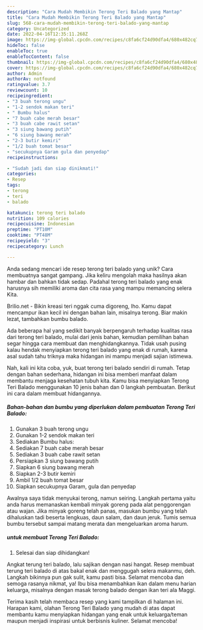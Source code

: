 ```yaml
---
description: "Cara Mudah Membikin Terong Teri Balado yang Mantap"
title: "Cara Mudah Membikin Terong Teri Balado yang Mantap"
slug: 568-cara-mudah-membikin-terong-teri-balado-yang-mantap
category: Uncategorized
date: 2022-04-16T12:35:11.268Z
image: https://img-global.cpcdn.com/recipes/c8fa6cf24d90dfa4/680x482cq70/terong-teri-balado-foto-resep-utama.jpg
hideToc: false
enableToc: true
enableTocContent: false
thumbnail: https://img-global.cpcdn.com/recipes/c8fa6cf24d90dfa4/680x482cq70/terong-teri-balado-foto-resep-utama.jpg
cover: https://img-global.cpcdn.com/recipes/c8fa6cf24d90dfa4/680x482cq70/terong-teri-balado-foto-resep-utama.jpg
author: Admin
authorAv: notfound
ratingvalue: 3.7
reviewcount: 10
recipeingredient:
- "3 buah terong ungu"
- "1-2 sendok makan teri"
- " Bumbu halus"
- "7 buah cabe merah besar"
- "3 buah cabe rawit setan"
- "3 siung bawang putih"
- "6 siung bawang merah"
- "2-3 butir kemiri"
- "1/2 buah tomat besar"
- "secukupnya Garam gula dan penyedap"
recipeinstructions:

- "Sudah jadi dan siap dinikmati!"
categories:
- Resep
tags:
- terong
- teri
- balado

katakunci: terong teri balado 
nutrition: 109 calories
recipecuisine: Indonesian
preptime: "PT10M"
cooktime: "PT48M"
recipeyield: "3"
recipecategory: Lunch

---
```





Anda sedang mencari ide resep terong teri balado yang unik? Cara membuatnya sangat gampang. Jika keliru mengolah maka hasilnya akan hambar dan bahkan tidak sedap. Padahal terong teri balado yang enak harusnya sih memiliki aroma dan cita rasa yang mampu memancing selera Kita.





Brilio.net - Bikin kreasi teri nggak cuma digoreng, lho. Kamu dapat mencampur ikan kecil ini dengan bahan lain, misalnya terong. Biar makin lezat, tambahkan bumbu balado.

Ada beberapa hal yang sedikit banyak berpengaruh terhadap kualitas rasa dari terong teri balado, mulai dari jenis bahan, kemudian pemilihan bahan segar hingga cara membuat dan menghidangkannya. Tidak usah pusing kalau hendak menyiapkan terong teri balado yang enak di rumah, karena asal sudah tahu triknya maka hidangan ini mampu menjadi sajian istimewa.






Nah, kali ini kita coba, yuk, buat terong teri balado sendiri di rumah. Tetap dengan bahan sederhana, hidangan ini bisa memberi manfaat dalam membantu menjaga kesehatan tubuh kita. Kamu bisa menyiapkan Terong Teri Balado menggunakan 10 jenis bahan dan 0 langkah pembuatan. Berikut ini cara dalam membuat hidangannya.

<!--inarticleads1-->

##### Bahan-bahan dan bumbu yang diperlukan dalam pembuatan Terong Teri Balado:

1. Gunakan 3 buah terong ungu
1. Gunakan 1-2 sendok makan teri
1. Sediakan  Bumbu halus:
1. Sediakan 7 buah cabe merah besar
1. Sediakan 3 buah cabe rawit setan
1. Persiapkan 3 siung bawang putih
1. Siapkan 6 siung bawang merah
1. Siapkan 2-3 butir kemiri
1. Ambil 1/2 buah tomat besar
1. Siapkan secukupnya Garam, gula dan penyedap


Awalnya saya tidak menyukai terong, namun seiring. Langkah pertama yaitu anda harus memanaskan kembali minyak goreng pada alat penggorengan atau wajan. Jika minyak goreng telah panas, masukan bumbu yang telah dihaluskan tadi beserta lengkuas, daun salam, dan daun jeruk. Tumis semua bumbu tersebut sampai matang merata dan mengeluarkan aroma harum. 

<!--inarticleads2-->

#####  untuk membuat Terong Teri Balado:


1. Selesai dan siap dihidangkan!

Angkat terung teri balado, lalu sajikan dengan nasi hangat. Resep membuat terung teri balado di atas bakal enak dan menggugah selera makanmu, deh. Langkah bikinnya pun gak sulit, kamu pasti bisa. Selamat mencoba dan semoga rasanya nikmat, ya! Ibu bisa menambahkan ikan dalam menu harian keluarga, misalnya dengan masak terong balado dengan ikan teri ala Maggi. 

Terima kasih telah membaca resep yang kami tampilkan di halaman ini. Harapan kami, olahan Terong Teri Balado yang mudah di atas dapat membantu kamu menyiapkan hidangan yang enak untuk keluarga/teman maupun menjadi inspirasi untuk berbisnis kuliner. Selamat mencoba!
